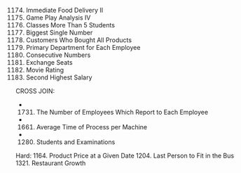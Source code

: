 1174. Immediate Food Delivery II
550. Game Play Analysis IV
596. Classes More Than 5 Students
619. Biggest Single Number
1045. Customers Who Bought All Products
1789. Primary Department for Each Employee
180. Consecutive Numbers
626. Exchange Seats
1341. Movie Rating
176. Second Highest Salary

CROSS JOIN: 
- 1731. The Number of Employees Which Report to Each Employee 
- 1661. Average Time of Process per Machine
- 1280. Students and Examinations

Hard:
1164. Product Price at a Given Date
1204. Last Person to Fit in the Bus
1321. Restaurant Growth
